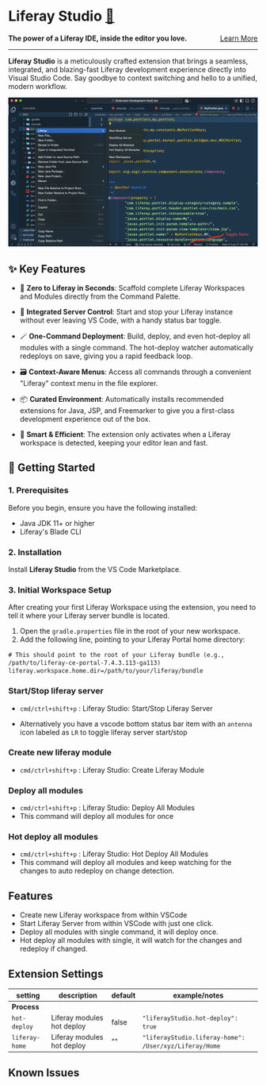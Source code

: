 # Liferay Studio [🔗](https://liferay-studio.github.io/)

<div style="display: flex; justify-content: space-between;">
    <span><strong>The power of a Liferay IDE, inside the editor you love.</strong></span>
    <span><a href="https://liferay-studio.github.io/" target="_blank">Learn More</a></span>
</div>

---

**Liferay Studio** is a meticulously crafted extension that brings a seamless, integrated, and blazing-fast Liferay development experience directly into Visual Studio Code. Say goodbye to context switching and hello to a unified, modern workflow.

![Liferay Studio Context Menu](public/liferay-studio-menu.png)

## ✨ Key Features

- 🚀 **Zero to Liferay in Seconds**: Scaffold complete Liferay Workspaces and Modules directly from the Command Palette.

- 📡 **Integrated Server Control**: Start and stop your Liferay instance without ever leaving VS Code, with a handy status bar toggle.

- 🪄 **One-Command Deployment**: Build, deploy, and even hot-deploy all modules with a single command. The hot-deploy watcher automatically redeploys on save, giving you a rapid feedback loop.

- 🗃️ **Context-Aware Menus**: Access all commands through a convenient "Liferay" context menu in the file explorer.

- 📦 **Curated Environment**: Automatically installs recommended extensions for Java, JSP, and Freemarker to give you a first-class development experience out of the box.

- 🧠 **Smart & Efficient**: The extension only activates when a Liferay workspace is detected, keeping your editor lean and fast.

## 🏁 Getting Started

### 1. Prerequisites

Before you begin, ensure you have the following installed:

- Java JDK 11+ or higher
- Liferay's Blade CLI

### 2. Installation

Install **Liferay Studio** from the VS Code Marketplace.

### 3. Initial Workspace Setup

After creating your first Liferay Workspace using the extension, you need to tell it where your Liferay server bundle is located.

1.  Open the `gradle.properties` file in the root of your new workspace.
2.  Add the following line, pointing to your Liferay Portal home directory:

```properties
# This should point to the root of your Liferay bundle (e.g., /path/to/liferay-ce-portal-7.4.3.113-ga113)
liferay.workspace.home.dir=/path/to/your/liferay/bundle
```

### Start/Stop liferay server

- `cmd/ctrl+shift+p` : Liferay Studio: Start/Stop Liferay Server

- Alternatively you have a vscode bottom status bar item with an `antenna` icon labeled as `LR` to toggle liferay server start/stop

### Create new liferay module

- `cmd/ctrl+shift+p` : Liferay Studio: Create Liferay Module

### Deploy all modules

- `cmd/ctrl+shift+p` : Liferay Studio: Deploy All Modules
- This command will deploy all modules for once

### Hot deploy all modules

- `cmd/ctrl+shift+p` : Liferay Studio: Hot Deploy All Modules
- This command will deploy all modules and keep watching for the changes to auto redeploy on change detection.

## Features

- Create new Liferay workspace from within VSCode
- Start Liferay Server from within VSCode with just one click.
- Deploy all modules with single command, it will deploy once.
- Hot deploy all modules with single, it will watch for the changes and redeploy if changed.

## Extension Settings

| setting        | description                | default | example/notes                                          |
| -------------- | -------------------------- | ------- | ------------------------------------------------------ |
| **Process**    |
| `hot-deploy`   | Liferay modules hot deploy | false   | `"liferayStudio.hot-deploy": true`                     |
| `liferay-home` | Liferay modules hot deploy | ""      | `"liferayStudio.liferay-home": /User/xyz/Liferay/Home` |

## Known Issues

